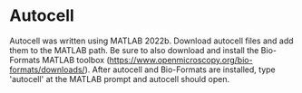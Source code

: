 # Autocell
Autocell was written using MATLAB 2022b.
Download autocell files and add them to the MATLAB path.
Be sure to also download and install the Bio-Formats MATLAB toolbox (https://www.openmicroscopy.org/bio-formats/downloads/).
After autocell and Bio-Formats are installed, type 'autocell' at the MATLAB prompt and autocell should open.
